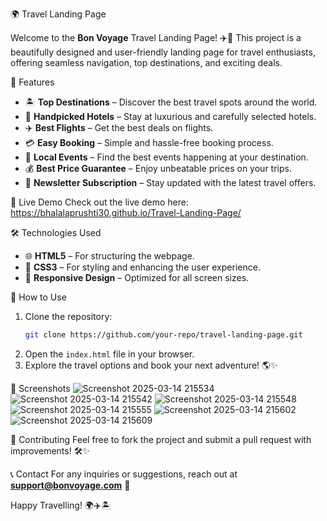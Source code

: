 🌍 Travel Landing Page

Welcome to the **Bon Voyage** Travel Landing Page! ✈️🚀 This project is a beautifully designed and user-friendly landing page for travel enthusiasts, offering seamless navigation, top destinations, and exciting deals.

📌 Features
- 🏝 **Top Destinations** – Discover the best travel spots around the world.
- 🏨 **Handpicked Hotels** – Stay at luxurious and carefully selected hotels.
- ✈️ **Best Flights** – Get the best deals on flights.
- 💳 **Easy Booking** – Simple and hassle-free booking process.
- 🎉 **Local Events** – Find the best events happening at your destination.
- 💰 **Best Price Guarantee** – Enjoy unbeatable prices on your trips.
- 📩 **Newsletter Subscription** – Stay updated with the latest travel offers.

🚀 Live Demo
Check out the live demo here: https://bhalalaprushti30.github.io/Travel-Landing-Page/ 

🛠️ Technologies Used
- 🌐 **HTML5** – For structuring the webpage.
- 🎨 **CSS3** – For styling and enhancing the user experience.
- 📱 **Responsive Design** – Optimized for all screen sizes.

🚀 How to Use
1. Clone the repository:
   ```bash
   git clone https://github.com/your-repo/travel-landing-page.git
   ```
2. Open the `index.html` file in your browser.
3. Explore the travel options and book your next adventure! 🌎✨

📸 Screenshots
![Screenshot 2025-03-14 215534](https://github.com/user-attachments/assets/b8c8723d-e30d-49bb-9b55-39ba768b0df0)
![Screenshot 2025-03-14 215542](https://github.com/user-attachments/assets/0fb51504-b8c8-481b-a0f9-936e5d6d3d84)
![Screenshot 2025-03-14 215548](https://github.com/user-attachments/assets/303863b9-75c2-4882-b8f9-07cf4eec617e)
![Screenshot 2025-03-14 215555](https://github.com/user-attachments/assets/7eadb043-dba0-48a2-a4b7-e0fb94340072)
![Screenshot 2025-03-14 215602](https://github.com/user-attachments/assets/b027870a-1e43-46fb-bbe6-544bd2f36df7)
![Screenshot 2025-03-14 215609](https://github.com/user-attachments/assets/f20a14ba-41ee-4005-af90-38f47334500b)


🤝 Contributing
Feel free to fork the project and submit a pull request with improvements! 🛠️✨

📞 Contact
For any inquiries or suggestions, reach out at **support@bonvoyage.com** 📧

Happy Travelling! 🌍✈️🏝

